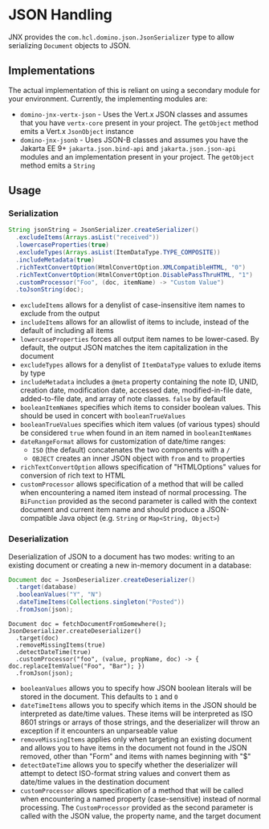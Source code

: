 # JSON Handling

JNX provides the `com.hcl.domino.json.JsonSerializer` type to allow serializing `Document` objects to JSON.

## Implementations

The actual implementation of this is reliant on using a secondary module for your environment. Currently, the implementing modules are:

- `domino-jnx-vertx-json` - Uses the Vert.x JSON classes and assumes that you have `vertx-core` present in your project. The `getObject` method emits a Vert.x `JsonObject` instance
- `domino-jnx-jsonb` - Uses JSON-B classes and assumes you have the Jakarta EE 9+ `jakarta.json.bind-api` and `jakarta.json.json-api` modules and an implementation present in your project. The `getObject` method emits a `String`

## Usage

### Serialization

```java
String jsonString = JsonSerializer.createSerializer()
  .excludeItems(Arrays.asList("received"))
  .lowercaseProperties(true)
  .excludeTypes(Arrays.asList(ItemDataType.TYPE_COMPOSITE))
  .includeMetadata(true)
  .richTextConvertOption(HtmlConvertOption.XMLCompatibleHTML, "0")
  .richTextConvertOption(HtmlConvertOption.DisablePassThruHTML, "1")
  .customProcessor("Foo", (doc, itemName) -> "Custom Value")
  .toJsonString(doc);
```

- `excludeItems` allows for a denylist of case-insensitive item names to exclude from the output
- `includeItems` allows for an allowlist of items to include, instead of the default of including all items
- `lowercaseProperties` forces all output item names to be lower-cased. By default, the output JSON matches the item capitalization in the document
- `excludeTypes` allows for a denylist of `ItemDataType` values to exlude items by type
- `includeMetadata` includes a `@meta` property containing the note ID, UNID, creation date, modification date, accessed date, modified-in-file date, added-to-file date, and array of note classes. `false` by default
- `booleanItemNames` specifies which items to consider boolean values. This should be used in concert with `booleanTrueValues`
- `booleanTrueValues` specifies which item values (of various types) should be considered `true` when found in an item named in `booleanItemNames`
- `dateRangeFormat` allows for customization of date/time ranges:
  - `ISO` (the default) concatenates the two components with a `/`
  - `OBJECT` creates an inner JSON object with `from` and `to` properties
- `richTextConvertOption` allows specification of "HTMLOptions" values for conversion of rich text to HTML
- `customProcessor` allows specification of a method that will be called when encountering a named item instead of normal processing. The `BiFunction` provided as the second parameter is called with the context document and current item name and should produce a JSON-compatible Java object (e.g. `String` or `Map<String, Object>`)

### Deserialization

Deserialization of JSON to a document has two modes: writing to an existing document or creating a new in-memory document in a database:

```java
Document doc = JsonDeserializer.createDeserializer()
  .target(database)
  .booleanValues("Y", "N")
  .dateTimeItems(Collections.singleton("Posted"))
  .fromJson(json);
```

```
Document doc = fetchDocumentFromSomewhere();
JsonDeserializer.createDeserializer()
  .target(doc)
  .removeMissingItems(true)
  .detectDateTime(true)
  .customProcessor("foo", (value, propName, doc) -> { doc.replaceItemValue("Foo", "Bar"); })
  .fromJson(json);
```

- `booleanValues` allows you to specify how JSON boolean literals will be stored in the document. This defaults to `1` and `0`
- `dateTimeItems` allows you to specify which items in the JSON should be interpreted as date/time values. These items will be interpreted as ISO 8601 strings or arrays of those strings, and the deserializer will throw an exception if it encounters an unparseable value
- `removeMissingItems` applies only when targeting an existing document and allows you to have items in the document not found in the JSON removed, other than "Form" and items with names beginning with "$"
- `detectDateTime` allows you to specify whether the deserializer will attempt to detect ISO-format string values and convert them as date/time values in the destination document
- `customProcessor` allows specification of a method that will be called when encountering a named property (case-sensitive) instead of normal processing. The `CustomProcessor` provided as the second parameter is called with the JSON value, the property name, and the target document